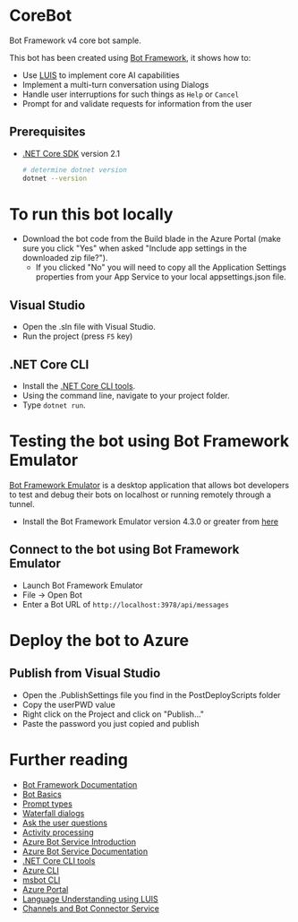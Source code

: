 # CoreBot
Bot Framework v4 core bot sample.

This bot has been created using [Bot Framework][1], it shows how to:
- Use [LUIS][11] to implement core AI capabilities
- Implement a multi-turn conversation using Dialogs
- Handle user interruptions for such things as `Help` or `Cancel`
- Prompt for and validate requests for information from the user

## Prerequisites
- [.NET Core SDK][4] version 2.1
	```bash
	# determine dotnet version
	dotnet --version
	```

# To run this bot locally
- Download the bot code from the Build blade in the Azure Portal (make sure you click "Yes" when asked "Include app settings in the downloaded zip file?").
    - If you clicked "No" you will need to copy all the Application Settings properties from your App Service to your local appsettings.json file.

## Visual Studio
- Open the .sln file with Visual Studio.
- Run the project (press `F5` key)

## .NET Core CLI
- Install the [.NET Core CLI tools](https://docs.microsoft.com/en-us/dotnet/core/tools/?tabs=netcore2x). 
- Using the command line, navigate to your project folder.
- Type `dotnet run`.

# Testing the bot using Bot Framework Emulator 
[Bot Framework Emulator][5] is a desktop application that allows bot developers to test and debug their bots on localhost or running remotely through a tunnel.

- Install the Bot Framework Emulator version 4.3.0 or greater from [here][6]

## Connect to the bot using Bot Framework Emulator
- Launch Bot Framework Emulator
- File -> Open Bot
- Enter a Bot URL of `http://localhost:3978/api/messages`

# Deploy the bot to Azure
## Publish from Visual Studio
- Open the .PublishSettings file you find in the PostDeployScripts folder
- Copy the userPWD value
- Right click on the Project and click on "Publish..."
- Paste the password you just copied and publish

# Further reading
- [Bot Framework Documentation][20]
- [Bot Basics][32]
- [Prompt types][23]
- [Waterfall dialogs][24]
- [Ask the user questions][26]
- [Activity processing][25]
- [Azure Bot Service Introduction][21]
- [Azure Bot Service Documentation][22]
- [.NET Core CLI tools][23]
- [Azure CLI][7]
- [msbot CLI][9]
- [Azure Portal][10]
- [Language Understanding using LUIS][11]
- [Channels and Bot Connector Service][27]


[1]: https://dev.botframework.com
[4]: https://dotnet.microsoft.com/download
[5]: https://github.com/microsoft/botframework-emulator
[6]: https://github.com/Microsoft/BotFramework-Emulator/releases
[7]: https://docs.microsoft.com/cli/azure/?view=azure-cli-latest
[8]: https://docs.microsoft.com/cli/azure/install-azure-cli?view=azure-cli-latest
[9]: https://github.com/Microsoft/botbuilder-tools/tree/master/packages/MSBot
[10]: https://portal.azure.com
[11]: https://www.luis.ai
[20]: https://docs.botframework.com
[21]: https://docs.microsoft.com/azure/bot-service/bot-service-overview-introduction?view=azure-bot-service-4.0
[22]: https://docs.microsoft.com/azure/bot-service/?view=azure-bot-service-4.0
[23]: https://docs.microsoft.com/en-us/azure/bot-service/bot-builder-prompts?view=azure-bot-service-4.0
[24]: https://docs.microsoft.com/en-us/javascript/api/botbuilder-dialogs/waterfall
[25]: https://docs.microsoft.com/en-us/azure/bot-service/bot-builder-concept-activity-processing?view=azure-bot-service-4.0
[26]: https://docs.microsoft.com/en-us/azure/bot-service/bot-builder-tutorial-waterfall?view=azure-bot-service-4.0
[27]: https://docs.microsoft.com/en-us/azure/bot-service/bot-concepts?view=azure-bot-service-4.0
[30]: https://www.npmjs.com/package/restify
[31]: https://www.npmjs.com/package/dotenv
[32]: https://docs.microsoft.com/azure/bot-service/bot-builder-basics?view=azure-bot-service-4.0
[40]: https://aka.ms/azuredeployment
